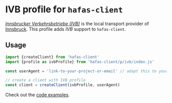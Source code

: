# IVB profile for `hafas-client`

[*Innsbrucker Verkehrsbetriebe (IVB)*](https://de.wikipedia.org/wiki/Innsbrucker_Verkehrsbetriebe_und_Stubaitalbahn) is the local transport provider of [Innsbruck](https://en.wikipedia.org/wiki/Innsbruck). This profile adds *IVB* support to `hafas-client`.

## Usage

```js
import {createClient} from 'hafas-client'
import {profile as ivbProfile} from 'hafas-client/p/ivb/index.js'

const userAgent = 'link-to-your-project-or-email' // adapt this to your project!

// create a client with IVB profile
const client = createClient(ivbProfile, userAgent)
```

Check out the [code examples](example.js).
